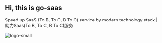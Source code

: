 Hi, this is go-saas
---

Speed up SaaS (To B, To C, B To C) service by modern technology stack  |   助力Saas(To B, To C, B To C)服务


![logo-small](https://user-images.githubusercontent.com/8577611/175783765-560584b2-b1c6-43de-9639-c78cedc11527.png)
